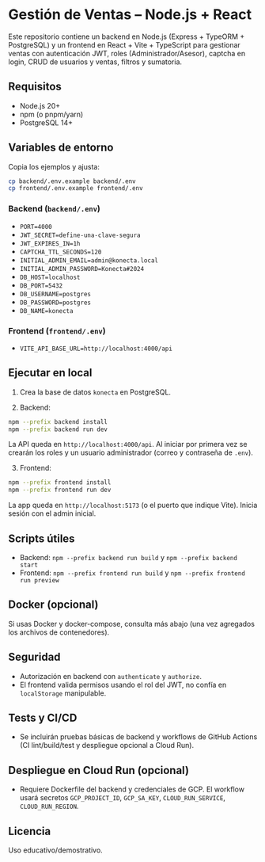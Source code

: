 # Gestión de Ventas – Node.js + React

Este repositorio contiene un backend en Node.js (Express + TypeORM + PostgreSQL) y un frontend en React + Vite + TypeScript para gestionar ventas con autenticación JWT, roles (Administrador/Asesor), captcha en login, CRUD de usuarios y ventas, filtros y sumatoria.

## Requisitos

- Node.js 20+
- npm (o pnpm/yarn)
- PostgreSQL 14+

## Variables de entorno

Copia los ejemplos y ajusta:

```bash
cp backend/.env.example backend/.env
cp frontend/.env.example frontend/.env
```

### Backend (`backend/.env`)

- `PORT=4000`
- `JWT_SECRET=define-una-clave-segura`
- `JWT_EXPIRES_IN=1h`
- `CAPTCHA_TTL_SECONDS=120`
- `INITIAL_ADMIN_EMAIL=admin@konecta.local`
- `INITIAL_ADMIN_PASSWORD=Konecta#2024`
- `DB_HOST=localhost`
- `DB_PORT=5432`
- `DB_USERNAME=postgres`
- `DB_PASSWORD=postgres`
- `DB_NAME=konecta`

### Frontend (`frontend/.env`)

- `VITE_API_BASE_URL=http://localhost:4000/api`

## Ejecutar en local

1) Crea la base de datos `konecta` en PostgreSQL.

2) Backend:

```bash
npm --prefix backend install
npm --prefix backend run dev
```

La API queda en `http://localhost:4000/api`. Al iniciar por primera vez se crearán los roles y un usuario administrador (correo y contraseña de `.env`).

3) Frontend:

```bash
npm --prefix frontend install
npm --prefix frontend run dev
```

La app queda en `http://localhost:5173` (o el puerto que indique Vite). Inicia sesión con el admin inicial.

## Scripts útiles

- Backend: `npm --prefix backend run build` y `npm --prefix backend start`
- Frontend: `npm --prefix frontend run build` y `npm --prefix frontend run preview`

## Docker (opcional)

Si usas Docker y docker-compose, consulta más abajo (una vez agregados los archivos de contenedores).

## Seguridad

- Autorización en backend con `authenticate` y `authorize`.
- El frontend valida permisos usando el rol del JWT, no confía en `localStorage` manipulable.

## Tests y CI/CD

- Se incluirán pruebas básicas de backend y workflows de GitHub Actions (CI lint/build/test y despliegue opcional a Cloud Run).

## Despliegue en Cloud Run (opcional)

- Requiere Dockerfile del backend y credenciales de GCP. El workflow usará secretos `GCP_PROJECT_ID`, `GCP_SA_KEY`, `CLOUD_RUN_SERVICE`, `CLOUD_RUN_REGION`.

## Licencia

Uso educativo/demostrativo.
